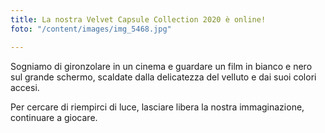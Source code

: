 ```yaml
---
title: La nostra Velvet Capsule Collection 2020 è online!
foto: "/content/images/img_5468.jpg"

---
```

Sogniamo di gironzolare in un cinema e guardare un film in bianco e nero sul grande schermo, scaldate dalla delicatezza del velluto e dai suoi colori accesi.

Per cercare di riempirci di luce, lasciare libera la nostra immaginazione, continuare a giocare.